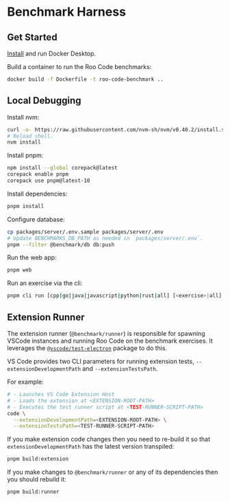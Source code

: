 # Benchmark Harness

## Get Started

[Install](https://docs.docker.com/desktop/) and run Docker Desktop.

Build a container to run the Roo Code benchmarks:

```sh
docker build -f Dockerfile -t roo-code-benchmark ..
```

## Local Debugging

Install nvm:

```sh
curl -o- https://raw.githubusercontent.com/nvm-sh/nvm/v0.40.2/install.sh | bash
# Reload shell.
nvm install
```

Install pnpm:

```sh
npm install --global corepack@latest
corepack enable pnpm
corepack use pnpm@latest-10
```

Install dependencies:

```sh
pnpm install
```

Configure database:

```sh
cp packages/server/.env.sample packages/server/.env
# Update BENCHMARKS_DB_PATH as needed in `packages/server/.env`.
pnpm --filter @benchmark/db db:push
```

Run the web app:

```sh
pnpm web
```

Run an exercise via the cli:

```sh
pnpm cli run [cpp|go|java|javascript|python|rust|all] [<exercise>|all]
```

## Extension Runner

The extension runner (`@benchmark/runner`) is responsible for spawning VSCode instances and running Roo Code on the benchmark exercises. It leverages the [`@vscode/test-electron`](https://github.com/Microsoft/vscode-test) package to do this.

VS Code provides two CLI parameters for running extension tests, `--extensionDevelopmentPath` and `--extensionTestsPath`.

For example:

```sh
# - Launches VS Code Extension Host
# - Loads the extension at <EXTENSION-ROOT-PATH>
# - Executes the test runner script at <TEST-RUNNER-SCRIPT-PATH>
code \
  --extensionDevelopmentPath=<EXTENSION-ROOT-PATH> \
  --extensionTestsPath=<TEST-RUNNER-SCRIPT-PATH>
```

If you make extension code changes then you need to re-build it so that `extensionDevelopmentPath` has the latest version transpiled:

```sh
pnpm build:extension
```

If you make changes to `@benchmark/runner` or any of its dependencies then you should rebuild it:

```sh
pnpm build:runner
```
